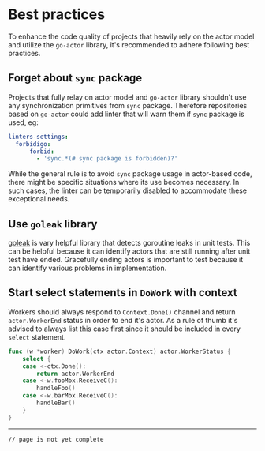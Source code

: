 # Best practices

To enhance the code quality of projects that heavily rely on the actor model and utilize the `go-actor` library, it's recommended to adhere following best practices.

## Forget about `sync` package

Projects that fully relay on actor model and `go-actor` library shouldn't use any synchronization primitives from `sync` package. Therefore repositories based on `go-actor` could add linter that will warn them if `sync` package is used, eg:

```yml
linters-settings:
  forbidigo:
      forbid:
        - 'sync.*(# sync package is forbidden)?'
```

While the general rule is to avoid `sync` package usage in actor-based code, there might be specific situations where its use becomes necessary. In such cases, the linter can be temporarily disabled to accommodate these exceptional needs.

## Use `goleak` library

[goleak](https://github.com/uber-go/goleak) is vary helpful library that detects goroutine leaks in unit tests. This can be helpful because it can identify actors that are still running after unit test have ended. Gracefully ending actors is important to test because it can identify various problems in implementation.

## Start select statements in `DoWork` with context

Workers should always respond to `Context.Done()` channel and return `actor.WorkerEnd` status in order to end it's actor. As a rule of thumb it's advised to always list this case first since it should be included in every `select` statement.

```go
func (w *worker) DoWork(ctx actor.Context) actor.WorkerStatus {
	select {
	case <-ctx.Done():
		return actor.WorkerEnd
	case <-w.fooMbx.ReceiveC():
		handleFoo()
	case <-w.barMbx.ReceiveC():
		handleBar()
	}
}
```
 
---

`// page is not yet complete`